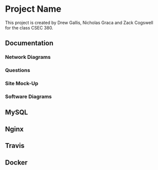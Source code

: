 # Project Name

This project is created by Drew Gallis, Nicholas Graca and Zack Cogswell for the class CSEC 380.

## Documentation
### Network Diagrams

### Questions

### Site Mock-Up

### Software Diagrams

## MySQL

## Nginx

## Travis

## Docker
